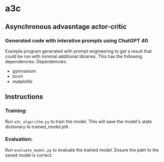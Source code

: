 # a3c
## Asynchronous advasntage actor-critic
### Generated code with interative prompts using ChatGPT 40

Example program generated with prompt engineering to get a result that could be run with minimal additional libraries.  This has the following dependencies:
Dependencies: 
- gymnasium 
- torch
- matplotlib

## Instructions
### Training:

Run ```a3c_algorithm.py``` to train the model. This will save the model's state dictionary to trained_model.pth.

### Evaluation:

Run ```evaluate_model.py``` to evaluate the trained model. Ensure the path to the saved model is correct.

